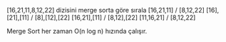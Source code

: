 [16,21,11,8,12,22] dizisini merge sorta göre sırala
[16,21,11] / [8,12,22]
[16],[21],[11] / [8],[12],[22]
[16,21],[11] / [8,12],[22]
[11,16,21] / [8,12,22]

Merge Sort her zaman O(n log n) hızında çalışır.